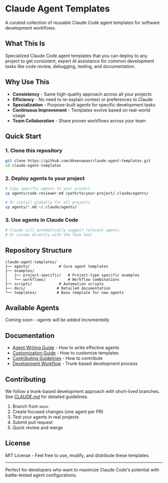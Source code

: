 # Claude Agent Templates

A curated collection of reusable Claude Code agent templates for software development workflows.

## What This Is

Specialized Claude Code agent templates that you can deploy to any project to get consistent, expert AI assistance for common development tasks like code review, debugging, testing, and documentation.

## Why Use This

- **Consistency** - Same high-quality approach across all your projects
- **Efficiency** - No need to re-explain context or preferences to Claude
- **Specialization** - Purpose-built agents for specific development tasks
- **Continuous Improvement** - Templates evolve based on real-world usage
- **Team Collaboration** - Share proven workflows across your team

## Quick Start

### 1. Clone this repository
```bash
git clone https://github.com/dkoenawan/claude-agent-templates.git
cd claude-agent-templates
```

### 2. Deploy agents to your project
```bash
# Copy specific agents to your project
cp agents/code-reviewer.md /path/to/your-project/.claude/agents/

# Or install globally for all projects
cp agents/*.md ~/.claude/agents/
```

### 3. Use agents in Claude Code
```bash
# Claude will automatically suggest relevant agents
# Or invoke directly with the Task tool
```

## Repository Structure

```
claude-agent-templates/
├── agents/             # Core agent templates
├── examples/
│   ├── project-specific/   # Project-type specific examples
│   └── workflows/          # Workflow combinations
├── scripts/            # Automation scripts
├── docs/              # Detailed documentation
└── templates/         # Base template for new agents
```

## Available Agents

*Coming soon - agents will be added incrementally*

## Documentation

- [Agent Writing Guide](docs/agent-guide.md) - How to write effective agents
- [Customization Guide](docs/customization.md) - How to customize templates
- [Contributing Guidelines](docs/contributing.md) - How to contribute
- [Development Workflow](CLAUDE.md) - Trunk-based development process

## Contributing

We follow a trunk-based development approach with short-lived branches. See [CLAUDE.md](CLAUDE.md) for detailed guidelines.

1. Branch from `main`
2. Create focused changes (one agent per PR)
3. Test your agents in real projects
4. Submit pull request
5. Quick review and merge

## License

MIT License - Feel free to use, modify, and distribute these templates.

---

Perfect for developers who want to maximize Claude Code's potential with battle-tested agent configurations.